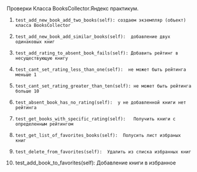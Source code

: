 Проверки Класса BooksCollector.Яндекс практикум. 
 
1.     test_add_new_book_add_two_books(self): создаем экземпляр (объект) класса BooksCollector

2.     test_add_new_book_add_similar_books(self):  добавление двух одинаковых книг

3.     test_add_rating_to_absent_book_fails(self): Добавить рейтинг в несуществующую книгу

4.     test_cant_set_rating_less_than_one(self):  не может быть рейтинга меньше 1

5.     test_cant_set_rating_greater_than_ten(self): не может быть рейтинга больше 10

6.     test_absent_book_has_no_rating(self):  у не добавленной книги нет рейтинга

7.     test_get_books_with_specific_rating(self):   Получить книги с определенным рейтингом

8.     test_get_list_of_favorites_books(self):  Полусить лист избраных книг

9.     test_delete_from_favorites(self):  Удалить из списка избранных книг

10.    test_add_book_to_favorites(self):  Добавление книги в избранное

